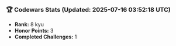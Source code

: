 ### 🏆 Codewars Stats (Updated: 2025-07-16 03:52:18 UTC)

- **Rank:** 8 kyu
- **Honor Points:** 3
- **Completed Challenges:** 1
